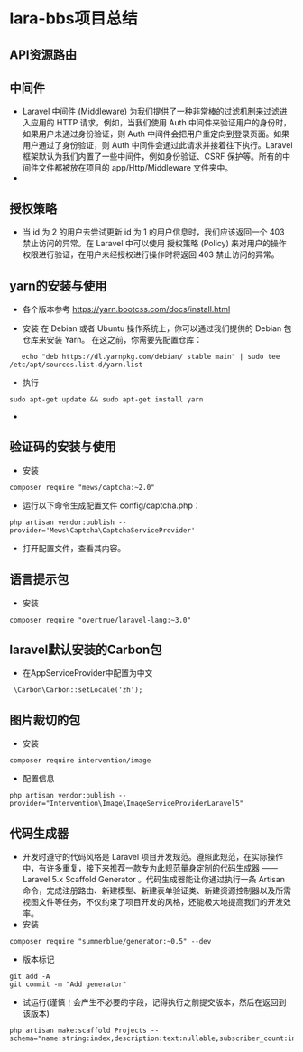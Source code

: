 # lara-bbs项目总结

## API资源路由

## 中间件
- Laravel 中间件 (Middleware) 为我们提供了一种非常棒的过滤机制来过滤进入应用的 HTTP 请求，例如，当我们使用 Auth 中间件来验证用户的身份时，如果用户未通过身份验证，则 Auth 中间件会把用户重定向到登录页面。如果用户通过了身份验证，则 Auth 中间件会通过此请求并接着往下执行。Laravel 框架默认为我们内置了一些中间件，例如身份验证、CSRF 保护等。所有的中间件文件都被放在项目的 app/Http/Middleware 文件夹中。
- 
## 授权策略
- 当 id 为 2 的用户去尝试更新 id 为 1 的用户信息时，我们应该返回一个 403 禁止访问的异常。在 Laravel 中可以使用 授权策略 (Policy) 来对用户的操作权限进行验证，在用户未经授权进行操作时将返回 403 禁止访问的异常。

## yarn的安装与使用
- 各个版本参考 https://yarn.bootcss.com/docs/install.html

- 安装
在 Debian 或者 Ubuntu 操作系统上，你可以通过我们提供的 Debian 包仓库来安装 Yarn。 在这之前，你需要先配置仓库：
```curl -sS https://dl.yarnpkg.com/debian/pubkey.gpg | sudo apt-key add -
   echo "deb https://dl.yarnpkg.com/debian/ stable main" | sudo tee /etc/apt/sources.list.d/yarn.list
```
- 执行
```
sudo apt-get update && sudo apt-get install yarn
```
- 
## 验证码的安装与使用
- 安装
 ```
 composer require "mews/captcha:~2.0"
 ``` 
- 运行以下命令生成配置文件 config/captcha.php：
```
php artisan vendor:publish --provider='Mews\Captcha\CaptchaServiceProvider' 
```
- 打开配置文件，查看其内容。
## 语言提示包
- 安装
``` 
composer require "overtrue/laravel-lang:~3.0"
```
##  laravel默认安装的Carbon包
- 在AppServiceProvider中配置为中文
```
 \Carbon\Carbon::setLocale('zh');
 ```
## 图片裁切的包
- 安装
```
composer require intervention/image
```
- 配置信息
```
php artisan vendor:publish --provider="Intervention\Image\ImageServiceProviderLaravel5"
```

## 代码生成器
- 开发时遵守的代码风格是 Laravel 项目开发规范。遵照此规范，在实际操作中，有许多重复，接下来推荐一款专为此规范量身定制的代码生成器 —— Laravel 5.x Scaffold Generator 。代码生成器能让你通过执行一条 Artisan 命令，完成注册路由、新建模型、新建表单验证类、新建资源控制器以及所需视图文件等任务，不仅约束了项目开发的风格，还能极大地提高我们的开发效率。
- 安装
``` 
composer require "summerblue/generator:~0.5" --dev
```
- 版本标记
``` 
git add -A
git commit -m "Add generator"
```
- 试运行(谨慎！会产生不必要的字段，记得执行之前提交版本，然后在返回到该版本)
``` 
php artisan make:scaffold Projects --schema="name:string:index,description:text:nullable,subscriber_count:integer:unsigned:default(0)"
```

